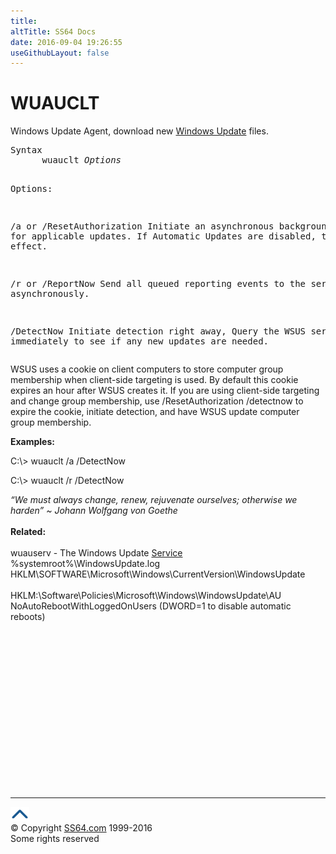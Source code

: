```yaml
---
title:
altTitle: SS64 Docs
date: 2016-09-04 19:26:55
useGithubLayout: false
---
```

<!-- #BeginLibraryItem "/Library/head_nt.lbi" --><!-- #EndLibraryItem --><h1>WUAUCLT</h1>  
<p>Windows Update Agent, download new <a href="http://windowsupdate.microsoft.com/">Windows Update</a> files. </p>
<pre>Syntax
      wuauclt <i>Options</i>

Options:

   /a or /ResetAuthorization  Initiate an asynchronous background search for applicable updates.
                              If Automatic Updates are disabled, this has no effect.

   /r or /ReportNow           Send all queued reporting events to the server asynchronously.

   /DetectNow                 Initiate detection right away, Query the WSUS server immediately 
                              to see if any new updates are needed.
</pre>
<p> 
WSUS uses a cookie on client computers to store  computer group membership when client-side targeting is used. By default this cookie expires an hour after WSUS creates it. If you are using client-side targeting and change group membership, use <span class="code">/ResetAuthorization /detectnow</span> to expire the cookie, initiate detection, and have WSUS update computer group membership. </p>
<p><b>Examples:</b></p>
<p>  <span class="code">C:\&gt; wuauclt /a /DetectNow</span></p>
<p><span class="code">C:\&gt; wuauclt /r /DetectNow</span></p>
<p>  <i class="quote">“We must always change, renew, rejuvenate ourselves; otherwise we harden” ~ Johann Wolfgang von Goethe</i><br>
  <br>
  <b>Related:</b><br>
  <br>
  wuauserv - The Windows Update <a href="syntax-services.html">Service</a> <br>
%systemroot%<span class="code">\WindowsUpdate.log<br>
HKLM\SOFTWARE\Microsoft\Windows\CurrentVersion\WindowsUpdate</span><br>
<br>
<span class="code">HKLM:\Software\Policies\Microsoft\Windows\WindowsUpdate\AU<br>
NoAutoRebootWithLoggedOnUsers</span>  (DWORD=1 to disable automatic reboots)</p><!-- #BeginLibraryItem "/Library/foot_nt.lbi" --><p>
<!-- windows300 -->
<ins class="adsbygoogle" style="display:inline-block;width:300px;height:250px" data-ad-client="ca-pub-6140977852749469" data-ad-slot="7649547908"></ins>
<script>
(adsbygoogle = window.adsbygoogle || []).push({});
</script></p>
<hr>
<div id="bl" class="footer"><a href="wuauclt.html#"><img src="../images/top.png" width="30" height="22" alt="Back to the Top"></a></div>
<div id="br" class="footer, tagline">© Copyright <a href="http://ss64.com/">SS64.com</a> 1999-2016<br>
Some rights reserved</div><!-- #EndLibraryItem -->

